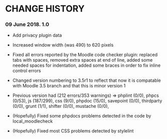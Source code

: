 # CHANGE HISTORY

### 09 June 2018. 1.0
* Add privacy plugin data
* Increased window width (was 490) to 620 pixels
* Fixed all errors reported by the Moodle code checker plugin: 
  replaced tabs with spaces, 
  removed extra spaces at end of line, 
  added some needed spaces for indentation,
  added some braces in order to fix inline control errors
* Changed version numbering to 3.5r1 to reflect that 
  now it is compatable with Moodle 3.5 branch and that this is minor version 1
  
* Previous version had (212 errors/353 warnings)
  => phplint (0/0), phpcs (0/53), 
  js (187/299), 
  css (9/0), 
  phpdoc (15/0), savepoint (0/0), thirdparty (0/0), 
  grunt (1/1), shifter (0/0), mustache (0/0),

* (Hopefully) Fixed some phpdocs problems detected in the code by local_moodlecheck
* (Hopefully) Fixed most CSS problems detected by stylelint

